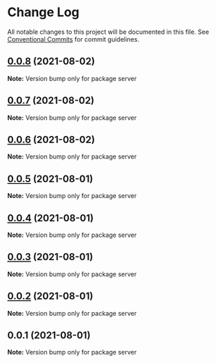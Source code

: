 # Change Log

All notable changes to this project will be documented in this file.
See [Conventional Commits](https://conventionalcommits.org) for commit guidelines.

## [0.0.8](https://github.com/linq2js/rexq/compare/server@0.0.7...server@0.0.8) (2021-08-02)

**Note:** Version bump only for package server





## [0.0.7](https://github.com/linq2js/rexq/compare/server@0.0.6...server@0.0.7) (2021-08-02)

**Note:** Version bump only for package server





## [0.0.6](https://github.com/linq2js/rexq/compare/server@0.0.5...server@0.0.6) (2021-08-02)

**Note:** Version bump only for package server





## [0.0.5](https://github.com/linq2js/rexq/compare/server@0.0.4...server@0.0.5) (2021-08-01)

**Note:** Version bump only for package server





## [0.0.4](https://github.com/linq2js/rexq/compare/server@0.0.3...server@0.0.4) (2021-08-01)

**Note:** Version bump only for package server





## [0.0.3](https://github.com/linq2js/rexq/compare/server@0.0.2...server@0.0.3) (2021-08-01)

**Note:** Version bump only for package server





## [0.0.2](https://github.com/linq2js/rexq/compare/server@0.0.1...server@0.0.2) (2021-08-01)

**Note:** Version bump only for package server





## 0.0.1 (2021-08-01)

**Note:** Version bump only for package server
